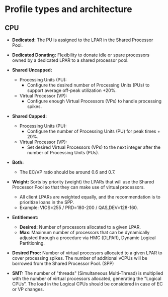 # Profile types and architecture

## CPU
- **Dedicated:** The PU is assigned to the LPAR in the Shared Processor Pool.
- **Dedicated Donating:** Flexibility to donate idle or spare processors owned by a dedicated LPAR to a shared processor pool.
- **Shared Uncapped:**
	- Processing Units (PU):
		- Configure the desired number of Processing Units (PUs) to support average off-peak utilization +20%.
	- Virtual Processor (VP):
		- Configure enough Virtual Processors (VPs) to handle processing spikes.
- **Shared Capped:**
	- Processing Units (PU):
		- Configure the number of Processing Units (PU) for peak times + 20%.
	- Virtual Processor (VP):
		- Set desired Virtual Processors (VPs) to the next integer after the number of Processing Units (PUs).
- **Both:**
	- The EC/VP ratio should be around 0.6 and 0.7.

- **Weight:** Sorts by priority (weight) the LPARs that will use the Shared Processor Pool so that they can make use of virtual processors.
	- All client LPARs are weighted equally, and the recommendation is to prioritize loans in the SPP.
	- Example: VIOS=255 / PRD=180-200 / QAS,DEV=128-160.
- **Entitlement:**
	- **Desired:** Number of processors allocated to a given LPAR.
	- **Max**: Maximum number of processors that can be dynamically adjusted through a procedure via HMC (DLPAR), Dynamic
Logical Partitioning.
- **Desired Proc:** Number of virtual processors allocated to a given LPAR to cover processing spikes. The number of additional vCPUs will
be borrowed from the Shared Processor Pool. (SPP)
- **SMT:** The number of "threads" (Simultaneous Multi-Thread) is multiplied with the number of virtual processors allocated,
generating the "Logical CPUs”. The load in the Logical CPUs should be considered in case of EC or VP changes.

